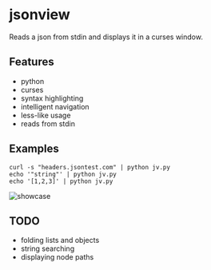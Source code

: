 jsonview
========

Reads a json from stdin and displays it in a curses window.

Features
--------
- python
- curses
- syntax highlighting
- intelligent navigation
- less-like usage
- reads from stdin

Examples
--------

```
curl -s "headers.jsontest.com" | python jv.py
echo '"string"' | python jv.py
echo '[1,2,3]' | python jv.py
```

![showcase](http://i.imgur.com/Df0vURi.gif)

TODO
----
- folding lists and objects
- string searching
- displaying node paths
